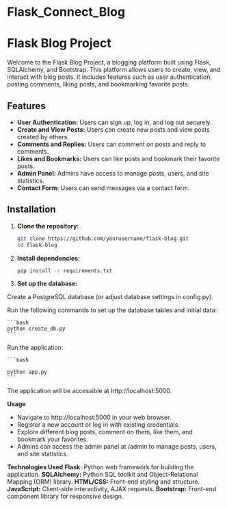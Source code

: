 # Flask_Connect_Blog
# Flask Blog Project

Welcome to the Flask Blog Project, a blogging platform built using Flask, SQLAlchemy, and Bootstrap. This platform allows users to create, view, and interact with blog posts. It includes features such as user authentication, posting comments, liking posts, and bookmarking favorite posts.


## Features

- **User Authentication:** Users can sign up, log in, and log out securely.
- **Create and View Posts:** Users can create new posts and view posts created by others.
- **Comments and Replies:** Users can comment on posts and reply to comments.
- **Likes and Bookmarks:** Users can like posts and bookmark their favorite posts.
- **Admin Panel:** Admins have access to manage posts, users, and site statistics.
- **Contact Form:** Users can send messages via a contact form.

## Installation

1. **Clone the repository:**

   ```bash
   git clone https://github.com/yourusername/flask-blog.git
   cd flask-blog
2. **Install dependencies:**

    ```bash
    pip install -r requirements.txt
3. **Set up the database:**

Create a PostgreSQL database (or adjust database settings in config.py).

Run the following commands to set up the database tables and initial data:

    ```bash
    python create_db.py
    ```
Run the application:

    ```bash

    python app.py
    ```
The application will be accessible at http://localhost:5000.

**Usage**
-   Navigate to http://localhost:5000 in your web browser.
-   Register a new account or log in with existing credentials.
-   Explore different blog posts, comment on them, like them, and bookmark your favorites.
-   Admins can access the admin panel at /admin to manage posts, users, and site statistics.

**Technologies Used**
**Flask:** Python web framework for building the application.
**SQLAlchemy:** Python SQL toolkit and Object-Relational Mapping (ORM) library.
**HTML/CSS:** Front-end styling and structure.
**JavaScript:** Client-side interactivity, AJAX requests.
**Bootstrap:** Front-end component library for responsive design.
